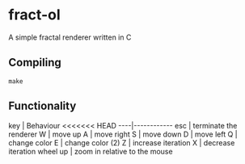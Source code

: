 # fract-ol
A simple fractal renderer written in C

## Compiling
```
make
```

## Functionality
key | Behaviour
<<<<<<< HEAD
----|------------
esc | terminate the renderer
W   | move up
A   | move right
S   | move down
D   | move left
Q   | change color
E   | change color (2)
Z   | increase iteration
X   | decrease iteration
wheel up   | zoom in relative to the mouse
